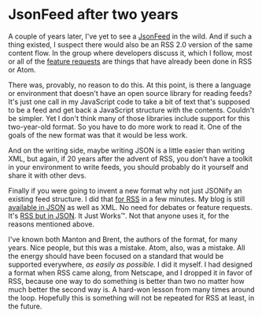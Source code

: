# JsonFeed after two years
A couple of years later, I've yet to see a <a href="https://jsonfeed.org/">JsonFeed</a> in the wild. And if such a thing existed, I suspect there would also be an RSS 2.0 version of the same content flow. In the group where developers discuss it, which I follow, most or all of the <a href="https://github.com/brentsimmons/JSONFeed/issues">feature requests</a> are things that have already been done in RSS or Atom.

There was, provably, no reason to do this. At this point, is there a language or environment that doesn't have an open source library for reading feeds? It's just one call in my JavaScript code to take a bit of text that's supposed to be a feed and get back a JavaScript structure with the contents. Couldn't be simpler. Yet I don't think many of those libraries include support for this two-year-old format. So you have to do more work to read it. One of the goals of the new format was that it would be less work. 

And on the writing side, maybe writing JSON is a little easier than writing XML, but again, if 20 years after the advent of RSS, you don't have a toolkit in your environment to write feeds, you should probably do it yourself and share it with other devs. 

Finally if you were going to invent a new format why not just JSONify an existing feed structure. I did that <a href="http://scripting.com/stories/2012/09/10/rssInJsonForReal.html">for RSS</a> in a few minutes. My blog is still <a href="http://scripting.com/rss.json">available in JSON</a> as well as XML. No need for debates or feature requests. It's <a href="http://rssjs.org/">RSS but in JSON</a>. It Just Works&trade;. Not that anyone uses it, for the reasons mentioned above. 

I've known both Manton and Brent, the authors of the format, for many years. Nice people, but this was a mistake. Atom, also, was a mistake. All the energy should have been focused on a standard that would be supported everywhere, <i>as easily as possible. </i>I did it myself. I had designed a format when RSS came along, from Netscape, and I dropped it in favor of RSS, because one way to do something is better than two no matter how much better the second way is. A hard-won lesson from many times around the loop. Hopefully this is something will not be repeated for RSS at least, in the future. 

